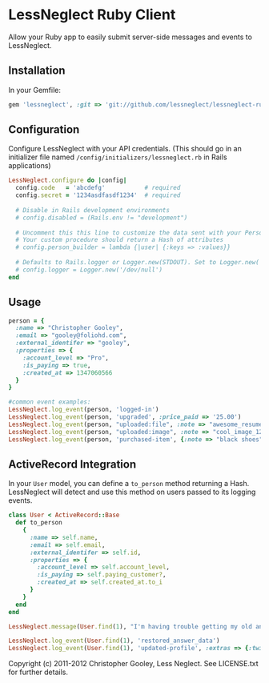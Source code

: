 LessNeglect Ruby Client
===
Allow your Ruby app to easily submit server-side messages and events to LessNeglect.

Installation
---

In your Gemfile:

```ruby
gem 'lessneglect', :git => 'git://github.com/lessneglect/lessneglect-ruby.git'
```

Configuration
---

Configure LessNeglect with your API credentials. (This should go in an initializer file named `/config/initializers/lessneglect.rb` in Rails applications)

```ruby
LessNeglect.configure do |config|
  config.code   = 'abcdefg'           # required
  config.secret = '1234asdfasdf1234'  # required
  
  # Disable in Rails development environments
  # config.disabled = (Rails.env != "development")
  
  # Uncomment this this line to customize the data sent with your Person objects.
  # Your custom procedure should return a Hash of attributes
  # config.person_builder = lambda {|user| {:keys => :values}}
  
  # Defaults to Rails.logger or Logger.new(STDOUT). Set to Logger.new('/dev/null') to disable logging.
  # config.logger = Logger.new('/dev/null')  
end
```

Usage
---

```ruby
person = {
  :name => "Christopher Gooley",
  :email => "gooley@foliohd.com",
  :external_identifer => "gooley",
  :properties => {
    :account_level => "Pro",
    :is_paying => true,
    :created_at => 1347060566
  }
}

#common event examples:
LessNeglect.log_event(person, 'logged-in')
LessNeglect.log_event(person, 'upgraded', :price_paid => '25.00')
LessNeglect.log_event(person, "uploaded:file", :note => "awesome_resume.pdf")
LessNeglect.log_event(person, "uploaded:image", :note => "cool_image_12.jpg")
LessNeglect.log_event(person, 'purchased-item', {:note => "black shoes", :extras => {:revenue => 25.00, :size => "mens 13"})
```

ActiveRecord Integration
---
In your `User` model, you can define a `to_person` method returning a Hash. LessNeglect will detect and use this method on users passed to its logging events.

```ruby
class User < ActiveRecord::Base
  def to_person
    {
      :name => self.name,
      :email => self.email,
      :external_identifer => self.id,
      :properties => {
        :account_level => self.account_level,
        :is_paying => self.paying_customer?,
        :created_at => self.created_at.to_i
      }
    }
  end
end
```

```ruby
LessNeglect.message(User.find(1), "I'm having trouble getting my old answers back. Can you help me?")

LessNeglect.log_event(User.find(1), 'restored_answer_data')
LessNeglect.log_event(User.find(1), 'updated-profile', :extras => {:twitter => "@gooley"})
```

Copyright (c) 2011-2012 Christopher Gooley, Less Neglect. See LICENSE.txt for further details.
